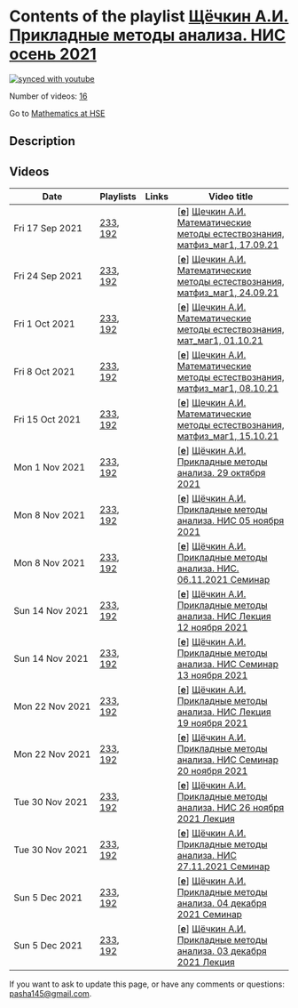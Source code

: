 # Contents of the playlist [Щёчкин А.И. Прикладные методы анализа. НИС осень 2021](https://www.youtube.com/playlist?list=PLq3E5oubNNoBYjCSbtp1xkvHsZR-vkwaU)

[![synced with youtube](https://img.shields.io/github/last-commit/mathphysschool/mathphysschool.github.io/autoupdate1?label=synced%20with%20youtube)](https://github.com/mathphysschool/mathphysschool.github.io/commits/autoupdate1)

Number of videos: [16](#videos)

Go to [Mathematics at HSE](../README.md)

## Description



## Videos

|Date|Playlists|Links|Video title|
|---|---|---|---|
| Fri&nbsp;17&nbsp;Sep&nbsp;2021 | [233](../playlists/233 "Щёчкин А.И. Прикладные методы анализа. НИС осень 2021"), [192](../playlists/192 "Щечкин А.И. Математические методы естествознания, матфиз&#95;маг1, осень 2021") |  | [[**e**](https://studio.youtube.com/video/wX7jzAe5qoU/edit "Edit")] [Щечкин А.И. Математические методы естествознания, матфиз&#95;маг1, 17.09.21](https://www.youtube.com/watch?v=wX7jzAe5qoU&list=PLq3E5oubNNoBYjCSbtp1xkvHsZR-vkwaU) |
| Fri&nbsp;24&nbsp;Sep&nbsp;2021 | [233](../playlists/233 "Щёчкин А.И. Прикладные методы анализа. НИС осень 2021"), [192](../playlists/192 "Щечкин А.И. Математические методы естествознания, матфиз&#95;маг1, осень 2021") |  | [[**e**](https://studio.youtube.com/video/c6w4gMqM1rA/edit "Edit")] [Щечкин А.И. Математические методы естествознания, матфиз&#95;маг1, 24.09.21](https://www.youtube.com/watch?v=c6w4gMqM1rA&list=PLq3E5oubNNoBYjCSbtp1xkvHsZR-vkwaU) |
| Fri&nbsp;1&nbsp;Oct&nbsp;2021 | [233](../playlists/233 "Щёчкин А.И. Прикладные методы анализа. НИС осень 2021"), [192](../playlists/192 "Щечкин А.И. Математические методы естествознания, матфиз&#95;маг1, осень 2021") |  | [[**e**](https://studio.youtube.com/video/jPIGY3CdBu4/edit "Edit")] [Щечкин А.И. Математические методы естествознания, мат&#95;маг1, 01.10.21](https://www.youtube.com/watch?v=jPIGY3CdBu4&list=PLq3E5oubNNoBYjCSbtp1xkvHsZR-vkwaU) |
| Fri&nbsp;8&nbsp;Oct&nbsp;2021 | [233](../playlists/233 "Щёчкин А.И. Прикладные методы анализа. НИС осень 2021"), [192](../playlists/192 "Щечкин А.И. Математические методы естествознания, матфиз&#95;маг1, осень 2021") |  | [[**e**](https://studio.youtube.com/video/eQGpbd2ZLaA/edit "Edit")] [Щечкин А.И. Математические методы естествознания, матфиз&#95;маг1, 08.10.21](https://www.youtube.com/watch?v=eQGpbd2ZLaA&list=PLq3E5oubNNoBYjCSbtp1xkvHsZR-vkwaU) |
| Fri&nbsp;15&nbsp;Oct&nbsp;2021 | [233](../playlists/233 "Щёчкин А.И. Прикладные методы анализа. НИС осень 2021"), [192](../playlists/192 "Щечкин А.И. Математические методы естествознания, матфиз&#95;маг1, осень 2021") |  | [[**e**](https://studio.youtube.com/video/GQOaz21E2xI/edit "Edit")] [Щечкин А.И. Математические методы естествознания, матфиз&#95;маг1, 15.10.21](https://www.youtube.com/watch?v=GQOaz21E2xI&list=PLq3E5oubNNoBYjCSbtp1xkvHsZR-vkwaU) |
| Mon&nbsp;1&nbsp;Nov&nbsp;2021 | [233](../playlists/233 "Щёчкин А.И. Прикладные методы анализа. НИС осень 2021"), [192](../playlists/192 "Щечкин А.И. Математические методы естествознания, матфиз&#95;маг1, осень 2021") |  | [[**e**](https://studio.youtube.com/video/2OWNNd3C8JU/edit "Edit")] [Щёчкин А.И. Прикладные методы анализа. 29 октября 2021](https://www.youtube.com/watch?v=2OWNNd3C8JU&list=PLq3E5oubNNoBYjCSbtp1xkvHsZR-vkwaU) |
| Mon&nbsp;8&nbsp;Nov&nbsp;2021 | [233](../playlists/233 "Щёчкин А.И. Прикладные методы анализа. НИС осень 2021"), [192](../playlists/192 "Щечкин А.И. Математические методы естествознания, матфиз&#95;маг1, осень 2021") |  | [[**e**](https://studio.youtube.com/video/ENgSIs_z4PM/edit "Edit")] [Щёчкин А.И. Прикладные методы анализа. НИС  05 ноября 2021](https://www.youtube.com/watch?v=ENgSIs_z4PM&list=PLq3E5oubNNoBYjCSbtp1xkvHsZR-vkwaU) |
| Mon&nbsp;8&nbsp;Nov&nbsp;2021 | [233](../playlists/233 "Щёчкин А.И. Прикладные методы анализа. НИС осень 2021"), [192](../playlists/192 "Щечкин А.И. Математические методы естествознания, матфиз&#95;маг1, осень 2021") |  | [[**e**](https://studio.youtube.com/video/v_VAUZsya50/edit "Edit")] [Щёчкин А.И. Прикладные методы анализа. НИС.  06.11.2021 Семинар](https://www.youtube.com/watch?v=v_VAUZsya50&list=PLq3E5oubNNoBYjCSbtp1xkvHsZR-vkwaU) |
| Sun&nbsp;14&nbsp;Nov&nbsp;2021 | [233](../playlists/233 "Щёчкин А.И. Прикладные методы анализа. НИС осень 2021"), [192](../playlists/192 "Щечкин А.И. Математические методы естествознания, матфиз&#95;маг1, осень 2021") |  | [[**e**](https://studio.youtube.com/video/sLZ2whJ9r-A/edit "Edit")] [Щёчкин А.И. Прикладные методы анализа. НИС Лекция 12 ноября 2021](https://www.youtube.com/watch?v=sLZ2whJ9r-A&list=PLq3E5oubNNoBYjCSbtp1xkvHsZR-vkwaU) |
| Sun&nbsp;14&nbsp;Nov&nbsp;2021 | [233](../playlists/233 "Щёчкин А.И. Прикладные методы анализа. НИС осень 2021"), [192](../playlists/192 "Щечкин А.И. Математические методы естествознания, матфиз&#95;маг1, осень 2021") |  | [[**e**](https://studio.youtube.com/video/Lk6RZUPQSrY/edit "Edit")] [Щёчкин А.И. Прикладные методы анализа. НИС Семинар 13 ноября 2021](https://www.youtube.com/watch?v=Lk6RZUPQSrY&list=PLq3E5oubNNoBYjCSbtp1xkvHsZR-vkwaU) |
| Mon&nbsp;22&nbsp;Nov&nbsp;2021 | [233](../playlists/233 "Щёчкин А.И. Прикладные методы анализа. НИС осень 2021"), [192](../playlists/192 "Щечкин А.И. Математические методы естествознания, матфиз&#95;маг1, осень 2021") |  | [[**e**](https://studio.youtube.com/video/NnA8k-WZ-WA/edit "Edit")] [Щёчкин А.И. Прикладные методы анализа. НИС Лекция 19 ноября 2021](https://www.youtube.com/watch?v=NnA8k-WZ-WA&list=PLq3E5oubNNoBYjCSbtp1xkvHsZR-vkwaU) |
| Mon&nbsp;22&nbsp;Nov&nbsp;2021 | [233](../playlists/233 "Щёчкин А.И. Прикладные методы анализа. НИС осень 2021"), [192](../playlists/192 "Щечкин А.И. Математические методы естествознания, матфиз&#95;маг1, осень 2021") |  | [[**e**](https://studio.youtube.com/video/WYsxy1ASSrg/edit "Edit")] [Щёчкин А.И. Прикладные методы анализа. НИС Семинар 20 ноября 2021](https://www.youtube.com/watch?v=WYsxy1ASSrg&list=PLq3E5oubNNoBYjCSbtp1xkvHsZR-vkwaU) |
| Tue&nbsp;30&nbsp;Nov&nbsp;2021 | [233](../playlists/233 "Щёчкин А.И. Прикладные методы анализа. НИС осень 2021"), [192](../playlists/192 "Щечкин А.И. Математические методы естествознания, матфиз&#95;маг1, осень 2021") |  | [[**e**](https://studio.youtube.com/video/6eigxZPL5m8/edit "Edit")] [Щёчкин А.И. Прикладные методы анализа. НИС 26 ноября 2021 Лекция](https://www.youtube.com/watch?v=6eigxZPL5m8&list=PLq3E5oubNNoBYjCSbtp1xkvHsZR-vkwaU) |
| Tue&nbsp;30&nbsp;Nov&nbsp;2021 | [233](../playlists/233 "Щёчкин А.И. Прикладные методы анализа. НИС осень 2021"), [192](../playlists/192 "Щечкин А.И. Математические методы естествознания, матфиз&#95;маг1, осень 2021") |  | [[**e**](https://studio.youtube.com/video/td56MCPdNs8/edit "Edit")] [Щёчкин А.И. Прикладные методы анализа. НИС  27.11.2021 Семинар](https://www.youtube.com/watch?v=td56MCPdNs8&list=PLq3E5oubNNoBYjCSbtp1xkvHsZR-vkwaU) |
| Sun&nbsp;5&nbsp;Dec&nbsp;2021 | [233](../playlists/233 "Щёчкин А.И. Прикладные методы анализа. НИС осень 2021"), [192](../playlists/192 "Щечкин А.И. Математические методы естествознания, матфиз&#95;маг1, осень 2021") |  | [[**e**](https://studio.youtube.com/video/Sa6hcsbu_hU/edit "Edit")] [Щёчкин А.И. Прикладные методы анализа. 04 декабря 2021 Семинар](https://www.youtube.com/watch?v=Sa6hcsbu_hU&list=PLq3E5oubNNoBYjCSbtp1xkvHsZR-vkwaU) |
| Sun&nbsp;5&nbsp;Dec&nbsp;2021 | [233](../playlists/233 "Щёчкин А.И. Прикладные методы анализа. НИС осень 2021"), [192](../playlists/192 "Щечкин А.И. Математические методы естествознания, матфиз&#95;маг1, осень 2021") |  | [[**e**](https://studio.youtube.com/video/qhjE8EsyEtQ/edit "Edit")] [Щёчкин А.И. Прикладные методы анализа. 03 декабря 2021 Лекция](https://www.youtube.com/watch?v=qhjE8EsyEtQ&list=PLq3E5oubNNoBYjCSbtp1xkvHsZR-vkwaU) |


 If you want to ask to update this page, or have any comments or questions: <pasha145@gmail.com>.
